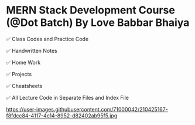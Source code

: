 # MERN Stack Development Course (@Dot Batch) By Love Babbar Bhaiya

✅ Class Codes and Practice Code 

✅ Handwritten Notes

✅ Home Work

✅ Projects

✅ Cheatsheets

✅ All Lecture Code in Separate Files and Index File

https://user-images.githubusercontent.com/71000042/210425167-f8fdcc84-4117-4c14-8952-d82402ab95f5.jpg
